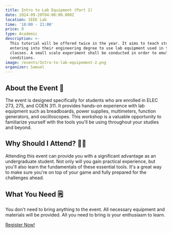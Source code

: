 ```yaml
---
title: Intro to Lab Equipment (Part 2)
date: 2024-09-20T04:00:00.000Z
location: IEEE Lab
time: '18:00 - 21:00'
price: 0
type: Academic
description: >-
  This tutorial will be offered twice in the year. It aims to teach students
  entering into their engineering degree to use lab equipment used in their
  classes. A small scale experiment shall be conducted in order to emulate lab
  conditions.
image: /events/Intro-to-lab-equipement-2.png
organizer: Samuel
---
```


## About the Event 🤔

The event is designed specifically for students who are enrolled in ELEC 273, 275, and COEN 311. It provides hands-on experience with lab equipment such as breadboards, power supplies, multimeters, function generators, and oscilloscopes. This workshop is a valuable opportunity to familiarize yourself with the tools you'll be using throughout your studies and beyond.

## Why Should I Attend? 🤷‍♂️

Attending this event can provide you with a significant advantage as an undergraduate student. Not only will you gain practical experience, but you'll also learn the fundamentals of these essential tools. It's a great way to make sure you're on top of your game and fully prepared for the challenges ahead.

## What You Need 🗒️

You don't need to bring anything to the event. All necessary equipment and materials will be provided. All you need to bring is your enthusiasm to learn.

[Register Now!](https://www.zeffy.com/en-CA/ticketing/fc24c578-d4b5-4196-a1ff-c8fefdf7ddd9)
